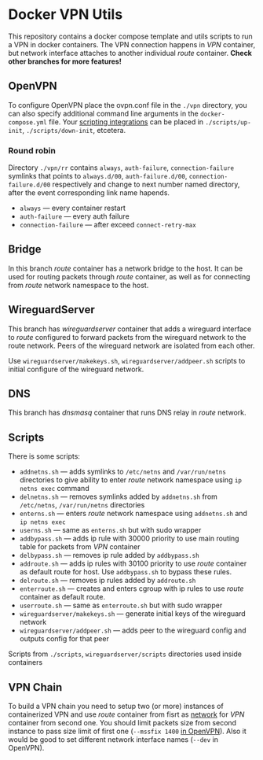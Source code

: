 # Docker VPN Utils

This repository contains a docker compose template and utils scripts to run a VPN in docker containers.
The VPN connection happens in *VPN* container, but network interface attaches to another individual *route* container.
**Check other branches for more features!**

## OpenVPN

To configure OpenVPN place the ovpn.conf file in the `./vpn` directory, you can also specify additional command line arguments in the `docker-compose.yml` file. Your [scripting integrations](https://openvpn.net/community-resources/reference-manual-for-openvpn-2-5/#scripting-integration) can be placed in `./scripts/up-init`, `./scripts/down-init`, etcetera.

### Round robin

Directory `./vpn/rr` contains `always`, `auth-failure`, `connection-failure` symlinks that points to `always.d/00`, `auth-failure.d/00`, `connection-failure.d/00` respectively and change to next number named directory, after the event corresponding link name hapends.

 - `always` — every container restart
 - `auth-failure` — every auth failure
 - `connection-failure` — after exceed `connect-retry-max`

## Bridge

In this branch *route* container has a network bridge to the host. It can be used for routing packets through *route* container, as well as for connecting from *route* network namespace to the host.

## WireguardServer

This branch has *wireguardserver* container that adds a wireguard interface to *route* configured to forward packets from the wireguard network to the route network.
Peers of the wireguard network are isolated from each other.

Use `wireguardserver/makekeys.sh`, `wireguardserver/addpeer.sh` scripts to initial configure of the wireguard network.

## DNS

This branch has *dnsmasq* container that runs DNS relay in *route* network.

## Scripts

There is some scripts:

 - `addnetns.sh` — adds symlinks to `/etc/netns` and `/var/run/netns` directories to give ability to enter *route* network namespace using `ip netns exec` command
 - `delnetns.sh` — removes symlinks added by `addnetns.sh` from `/etc/netns`, `/var/run/netns` directories
 - `enterns.sh` — enters *route* network namespace using `addnetns.sh` and `ip netns exec`
 - `userns.sh` — same as `enterns.sh` but with sudo wrapper
 - `addbypass.sh` — adds ip rule with 30000 priority to use main routing table for packets from *VPN* container
 - `delbypass.sh` — removes ip rule added by `addbypass.sh`
 - `addroute.sh` — adds ip rules with 30100 priority to use *route* container as default route for host. Use `addbypass.sh` to bypass these rules.
 - `delroute.sh` — removes ip rules added by `addroute.sh`
 - `enterroute.sh` — creates and enters cgroup with ip rules to use *route* container as default route.
 - `userroute.sh` — same as `enterroute.sh` but with sudo wrapper
 - `wireguardserver/makekeys.sh` — generate initial keys of the wireguard network
 - `wireguardserver/addpeer.sh` — adds peer to the wireguard config and outputs config for that peer

Scripts from `./scripts`, `wireguardserver/scripts` directories used inside containers

## VPN Chain

To build a VPN chain you need to setup two (or more) instances of containerized VPN and use *route* container from fisrt as [network](https://docs.docker.com/compose/compose-file/compose-file-v3/#network_mode) for *VPN* container from second one.
You should limit packets size from second instance to pass size limit of first one (`--mssfix 1400` [in OpenVPN](https://openvpn.net/community-resources/reference-manual-for-openvpn-2-5/#network-configuration)).
Also it would be good to set different network interface names (`--dev` in OpenVPN).
